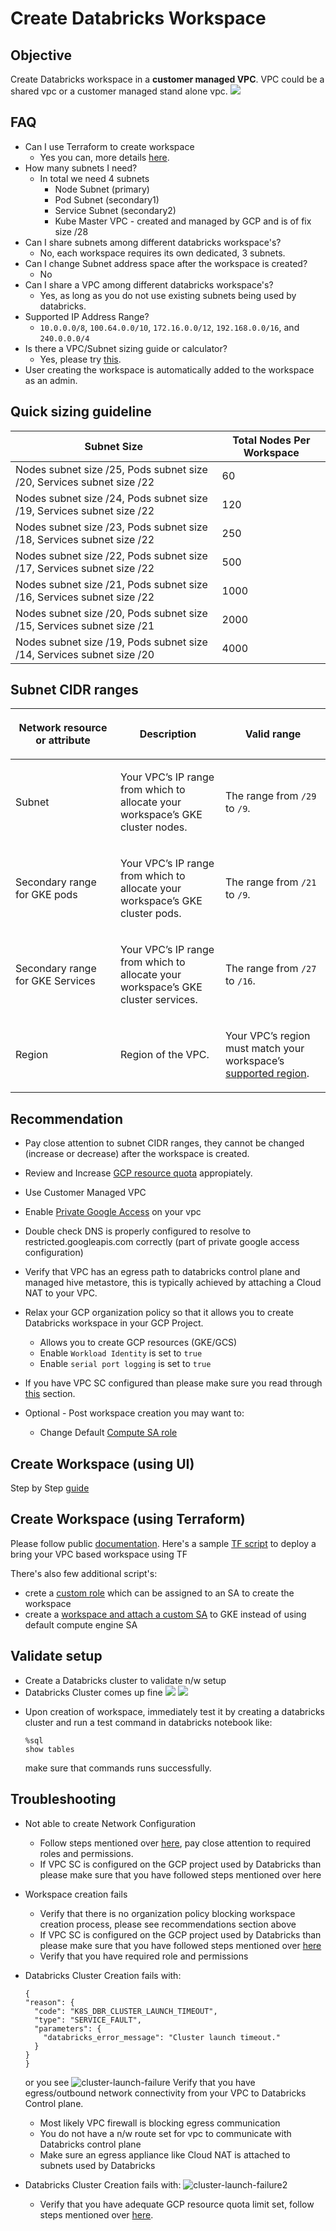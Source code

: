 # Create Databricks Workspace

## Objective
Create Databricks workspace in a **customer managed VPC**. VPC could be a shared vpc or a customer managed stand alone vpc.
![](./images/customer-managed-vpc.png)

## FAQ
* Can I use Terraform to create workspace
  * Yes you can, more details [here](https://registry.terraform.io/providers/databricks/databricks/latest/docs/guides/gcp-workspace).
* How many subnets I need?
  * In total we need 4 subnets
    * Node Subnet (primary)
    * Pod Subnet (secondary1)
    * Service Subnet (secondary2)
    * Kube Master VPC - created and managed by GCP and is of fix size /28
* Can I share subnets among different databricks workspace's?
  * No, each workspace requires its own dedicated, 3 subnets.
* Can I change Subnet address space after the workspace is created?
  * No
* Can I share a VPC among different databricks workspace's?
  * Yes, as long as you do not use existing subnets being used by databricks.
* Supported IP Address Range?
  * `10.0.0.0/8`, `100.64.0.0/10`, `172.16.0.0/12`, `192.168.0.0/16`, and `240.0.0.0/4`
* Is there a VPC/Subnet sizing guide or calculator?
  * Yes, please try [this](https://docs.gcp.databricks.com/administration-guide/cloud-configurations/gcp/network-sizing.html).
* User creating the workspace is automatically added to the workspace as an admin.

## Quick sizing guideline

| Subnet Size                                                                 | Total Nodes Per Workspace |
|-----------------------------------------------------------------------------|---------------------------|
| Nodes subnet size   /25, Pods subnet size    /20, Services subnet size    /22 |             60            |
| Nodes subnet size   /24, Pods subnet size    /19, Services subnet size    /22 |            120            |
| Nodes subnet size   /23, Pods subnet size    /18, Services subnet size    /22 |            250            |
| Nodes subnet size   /22, Pods subnet size    /17, Services subnet size    /22 |            500            |
| Nodes subnet size   /21, Pods subnet size    /16, Services subnet size    /22 |            1000           |
| Nodes subnet size   /20, Pods subnet size    /15, Services subnet size    /21 |            2000           |
| Nodes subnet size   /19, Pods subnet size    /14, Services subnet size    /20 |            4000           |



## Subnet CIDR ranges

<table class="docutils align-default">
<colgroup>
<col style="width: 33%">
<col style="width: 33%">
<col style="width: 33%">
</colgroup>
<thead>
<tr class="row-odd"><th class="head"><p>Network resource or attribute</p></th>
<th class="head"><p>Description</p></th>
<th class="head"><p>Valid range</p></th>
</tr>
</thead>
<tbody>
<tr class="row-even"><td><p>Subnet</p></td>
<td><p>Your VPC’s IP range from which to allocate your workspace’s GKE cluster nodes.</p></td>
<td><p>The range from <code class="docutils literal notranslate"><span class="pre">/29</span></code> to <code class="docutils literal notranslate"><span class="pre">/9</span></code>.</p></td>
</tr>
<tr class="row-odd"><td><p>Secondary range for GKE pods</p></td>
<td><p>Your VPC’s IP range from which to allocate your workspace’s GKE cluster pods.</p></td>
<td><p>The range from <code class="docutils literal notranslate"><span class="pre">/21</span></code> to <code class="docutils literal notranslate"><span class="pre">/9</span></code>.</p></td>
</tr>
<tr class="row-even"><td><p>Secondary range for GKE Services</p></td>
<td><p>Your VPC’s IP range from which to allocate your workspace’s GKE cluster services.</p></td>
<td><p>The range from <code class="docutils literal notranslate"><span class="pre">/27</span></code> to <code class="docutils literal notranslate"><span class="pre">/16</span></code>.</p></td>
</tr>
<tr class="row-odd"><td><p>Region</p></td>
<td><p>Region of the VPC.</p></td>
<td><p>Your VPC’s region must match your workspace’s <a class="reference internal" href="regions.html"><span class="doc">supported region</span></a>.</p></td>
</tr>
</tbody>
</table>

## Recommendation

* Pay close attention to subnet CIDR ranges, they cannot be changed (increase or decrease) after the workspace is created.
* Review and Increase [GCP resource quota](https://docs.gcp.databricks.com/administration-guide/account-settings-gcp/quotas.html) appropiately.
* Use Customer Managed VPC
* Enable [Private Google Access](./security/Configure-PrivateGoogleAccess.md) on your vpc
* Double check DNS is properly configured to resolve to restricted.googleapis.com correctly (part of private google access configuration)
* Verify that VPC has an egress path to databricks control plane and managed hive metastore, this is typically achieved by attaching a Cloud NAT to your VPC.
* Relax your GCP organization policy so that it allows you to create Databricks workspace in your GCP Project.
  * Allows you to create GCP resources (GKE/GCS)
  * Enable `Workload Identity` is set to `true`
  * Enable `serial port logging` is set to `true`

* If you have VPC SC configured than please make sure you read through [this](./security/Configure-VPC-SC.md) section.
* Optional - Post workspace creation you may want to:
  * Change Default [Compute SA role](./security/Customize-Default-ComputeSA-Role.md)


## Create Workspace (using UI)
Step by Step [guide](https://docs.gcp.databricks.com/administration-guide/cloud-configurations/gcp/customer-managed-vpc.html)

## Create Workspace (using Terraform)
Please follow public [documentation](https://registry.terraform.io/providers/databricks/databricks/latest/docs/guides/gcp-workspace). Here's a sample [TF script](./templates/create_workspace.tf) to deploy a bring your VPC based workspace using TF

There's also few additional script's:
  * crete a [custom role](./templates/create-workspace-provisioning-sa.tf) which can be assigned to an SA to create the workspace
  * create a [workspace and attach a custom SA](./templates/create-workspace-and-gke-sa) to GKE instead of using default compute engine SA


## Validate setup
- Create a Databricks cluster to validate n/w setup
- Databricks Cluster comes up fine
![](./images/test-cluster-comesup1.png)
![](./images/test-cluatser-comesup2.png)


* Upon creation of workspace, immediately test it by creating a databricks cluster and run a test command in databricks notebook like:
  ```
  %sql
  show tables
  ```
  make sure that commands runs successfully.


## Troubleshooting

* Not able to create Network Configuration
  * Follow steps mentioned over [here](https://docs.gcp.databricks.com/administration-guide/cloud-configurations/gcp/customer-managed-vpc.html), pay close attention to required roles and permissions.
  * If VPC SC is configured on the GCP project used by Databricks than please make sure that you have followed steps mentioned over here
* Workspace creation fails
  * Verify that there is no organization policy blocking workspace creation process, please see recommendations section above
  * If VPC SC is configured on the GCP project used by Databricks than please make sure that you have followed steps mentioned over [here](./security/Configure-VPC-SC.md)
  * Verify that you have required role and permissions
* Databricks Cluster Creation fails with:
  ```
  {
  "reason": {
    "code": "K8S_DBR_CLUSTER_LAUNCH_TIMEOUT",
    "type": "SERVICE_FAULT",
    "parameters": {
      "databricks_error_message": "Cluster launch timeout."
    }
  }
  }
  ```
  or you see ![cluster-launch-failure](./images/cluster-launch-failure1.png)
  Verify that you have egress/outbound network connectivity from your VPC to Databricks Control plane.
    - Most likely VPC firewall is blocking egress communication
    - You do not have a n/w route set for vpc to communicate with Databricks control plane
    - Make sure an egress appliance like Cloud NAT is attached to subnets used by Databricks

* Databricks Cluster Creation fails with:
![cluster-launch-failure2](./images/cluster-launch-failure2.png)
  - Verify that you have adequate GCP resource quota limit set, follow steps mentioned over [here](https://docs.gcp.databricks.com/administration-guide/account-settings-gcp/quotas.html).

